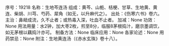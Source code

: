序号：19218
名称：生地芩连汤
组成：黄芩、山栀、桔梗、甘草、生地黄、黄连、柴胡、川芎、芍药、犀角（如无，以升麻代之）。
出处：《伤寒六书》卷六。
主治：鼻衄成流，久不止者；或热毒入深，吐血不止者。
加减：None
功效：None
用法用量：水2钟，加大枣2枚，煎至8分，临服8茅根捣汁，磨京墨调饮，如无茅根以藕捣汁亦可。
制备方法：None
临床应用：None
各家论述：None
用药禁忌：None
附注：生地黄连汤（《赤水玄珠》卷十八）。
